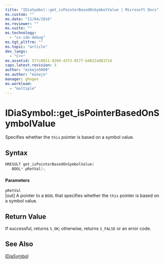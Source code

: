 ```yaml
---
title: "IDiaSymbol::get_isPointerBasedOnSymbolValue | Microsoft Docs"
ms.custom: ""
ms.date: "11/04/2016"
ms.reviewer: ""
ms.suite: ""
ms.technology: 
  - "vs-ide-debug"
ms.tgt_pltfrm: ""
ms.topic: "article"
dev_langs: 
  - "C++"
ms.assetid: 577c8011-9269-4373-8577-b4822a983724
caps.latest.revision: 3
author: "mikejo5000"
ms.author: "mikejo"
manager: ghogen
ms.workload: 
  - "multiple"
---
```

# IDiaSymbol::get_isPointerBasedOnSymbolValue
Specifies whether the `this` pointer is based on a symbol value.  
  
## Syntax  
  
```C++  
HRESULT get_isPointerBasedOnSymbolValue(   
   BOOL* pRetVal);  
```  
  
#### Parameters  
 `pRetVal`  
 [out] A pointer to a `BOOL` that specifies whether the `this` pointer is based on a symbol value.  
  
## Return Value  
 If successful, returns `S_OK`; otherwise, returns `S_FALSE` or an error code.  
  
## See Also  
 [IDiaSymbol](../../debugger/debug-interface-access/idiasymbol.md)